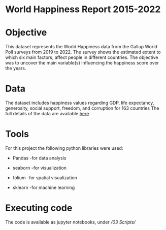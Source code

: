 #  World Happiness Report 2015-2022


#  Objective 

This dataset represents the World Happiness data from the Gallup World Poll surveys from 2019 to 2022. The survey shows the estimated extent to which six main factors, affect people in different countries. The objective was to uncover the main variable(s) influencing the happiness score over the years.

#  Data 

The dataset includes happiness values regarding GDP, life expectancy, generosity, social support, freedom, and corruption for 163 countries
The full details of the data are available [here](https://www.kaggle.com/datasets/mathurinache/world-happiness-report)

#  Tools 

For this project the following python libraries were used:

- Pandas -for data analysis
* seaborn -for visualization
+ folium -for spatial visualization
- sklearn -for machine learning

# Executing code 

The code is available as jupyter notebooks, under _/03 Scripts/_

